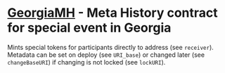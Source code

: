 # [GeorgiaMH](/contracts/GeorgiaMH.sol) - Meta History contract for special event in Georgia

Mints special tokens for participants directly to address (see `receiver`).
Metadata can be set on deploy (see `URI_base`)
or changed later (see `changeBaseURI`)
if changing is not locked (see `lockURI`).